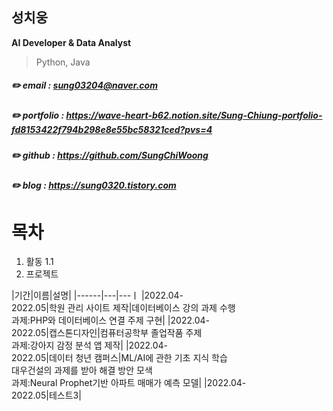 ## 성치웅

**AI Developer & Data Analyst**

>Python, Java

##### :pencil2: email : sung03204@naver.com
##### :pencil2: portfolio : https://wave-heart-b62.notion.site/Sung-Chiung-portfolio-fd8153422f794b298e8e55bc58321ced?pvs=4
##### :pencil2: github : https://github.com/SungChiWoong
##### :pencil2: blog : https://sung0320.tistory.com

# 목차
1. 활동
   1.1 
3. 프로젝트


|기간|이름|설명|
|------|---|---ㅣ
|2022.04-<br>2022.05|학원 관리 사이트 제작|데이터베이스 강의 과제 수행<br>과제:PHP와 데이터베이스 연결 주제 구현|
|2022.04-<br>2022.05|캡스톤디자인|컴퓨터공학부 졸업작품 주제<br>과제:강아지 감정 분석 앱 제작|
|2022.04-<br>2022.05|데이터 청년 캠퍼스|ML/AI에 관한 기초 지식 학습<br>대우건설의 과제를 받아 해결 방안 모색<br>과제:Neural Prophet기반 아파트 매매가 예측 모델|
|2022.04-<br>2022.05|테스트3|
   
